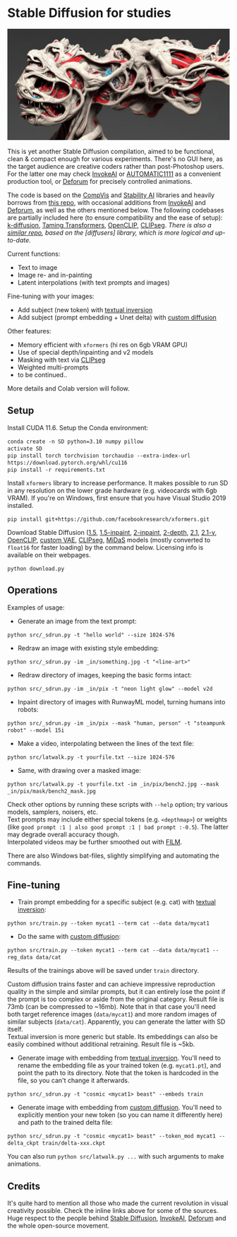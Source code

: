 # Stable Diffusion for studies

<p align='center'><img src='_in/something.jpg' /></p>

This is yet another Stable Diffusion compilation, aimed to be functional, clean & compact enough for various experiments. There's no GUI here, as the target audience are creative coders rather than post-Photoshop users. For the latter one may check [InvokeAI] or [AUTOMATIC1111](https://github.com/AUTOMATIC1111/stable-diffusion-webui) as a convenient production tool, or [Deforum] for precisely controlled animations.  

The code is based on the [CompVis] and [Stability AI] libraries and heavily borrows from [this repo](https://github.com/AmericanPresidentJimmyCarter/stable-diffusion), with occasional additions from [InvokeAI] and [Deforum], as well as the others mentioned below. The following codebases are partially included here (to ensure compatibility and the ease of setup): [k-diffusion](https://github.com/crowsonkb/k-diffusion), [Taming Transformers](https://github.com/CompVis/taming-transformers), [OpenCLIP], [CLIPseg].
*There is also a [similar repo](https://github.com/eps696/SD), based on the [diffusers] library, which is more logical and up-to-date.*  

Current functions:
* Text to image
* Image re- and in-painting
* Latent interpolations (with text prompts and images)

Fine-tuning with your images:
* Add subject (new token) with [textual inversion]
* Add subject (prompt embedding + Unet delta) with [custom diffusion]

Other features:
* Memory efficient with `xformers` (hi res on 6gb VRAM GPU)
* Use of special depth/inpainting and v2 models
* Masking with text via [CLIPseg]
* Weighted multi-prompts
* to be continued..  

More details and Colab version will follow. 

## Setup

Install CUDA 11.6. Setup the Conda environment:
```
conda create -n SD python=3.10 numpy pillow 
activate SD
pip install torch torchvision torchaudio --extra-index-url https://download.pytorch.org/whl/cu116
pip install -r requirements.txt
```
Install `xformers` library to increase performance. It makes possible to run SD in any resolution on the lower grade hardware (e.g. videocards with 6gb VRAM). If you're on Windows, first ensure that you have Visual Studio 2019 installed. 
```
pip install git+https://github.com/facebookresearch/xformers.git
```
Download Stable Diffusion ([1.5](https://huggingface.co/CompVis/stable-diffusion), [1.5-inpaint](https://huggingface.co/runwayml/stable-diffusion-inpainting), [2-inpaint](https://huggingface.co/stabilityai/stable-diffusion-2-inpainting), [2-depth](https://huggingface.co/stabilityai/stable-diffusion-2-depth), [2.1](https://huggingface.co/stabilityai/stable-diffusion-2-1-base), [2.1-v](https://huggingface.co/stabilityai/stable-diffusion-2-1), [OpenCLIP], [custom VAE](https://huggingface.co/stabilityai/sd-vae-ft-ema-original), [CLIPseg], [MiDaS](https://github.com/isl-org/MiDaS) models (mostly converted to `float16` for faster loading) by the command below. Licensing info is available on their webpages.
```
python download.py
```

## Operations

Examples of usage:

* Generate an image from the text prompt:
```
python src/_sdrun.py -t "hello world" --size 1024-576
```
* Redraw an image with existing style embedding:
```
python src/_sdrun.py -im _in/something.jpg -t "<line-art>"
```
* Redraw directory of images, keeping the basic forms intact:
```
python src/_sdrun.py -im _in/pix -t "neon light glow" --model v2d
```
* Inpaint directory of images with RunwayML model, turning humans into robots:
```
python src/_sdrun.py -im _in/pix --mask "human, person" -t "steampunk robot" --model 15i
```
* Make a video, interpolating between the lines of the text file:
```
python src/latwalk.py -t yourfile.txt --size 1024-576
```
* Same, with drawing over a masked image:
```
python src/latwalk.py -t yourfile.txt -im _in/pix/bench2.jpg --mask _in/pix/mask/bench2_mask.jpg 
```
Check other options by running these scripts with `--help` option; try various models, samplers, noisers, etc.  
Text prompts may include either special tokens (e.g. `<depthmap>`) or weights (like `good prompt :1 | also good prompt :1 | bad prompt :-0.5`). The latter may degrade overall accuracy though.  
Interpolated videos may be further smoothed out with [FILM](https://github.com/google-research/frame-interpolation).  

There are also Windows bat-files, slightly simplifying and automating the commands. 

## Fine-tuning

* Train prompt embedding for a specific subject (e.g. cat) with [textual inversion]:
```
python src/train.py --token mycat1 --term cat --data data/mycat1
```
* Do the same with [custom diffusion]:
```
python src/train.py --token mycat1 --term cat --data data/mycat1 --reg_data data/cat
```
Results of the trainings above will be saved under `train` directory. 

Custom diffusion trains faster and can achieve impressive reproduction quality in the simple and similar prompts, but it can entirely lose the point if the prompt is too complex or aside from the original category. Result file is 73mb (can be compressed to ~16mb). Note that in that case you'll need both target reference images (`data/mycat1`) and more random images of similar subjects (`data/cat`). Apparently, you can generate the latter with SD itself.  
Textual inversion is more generic but stable. Its embeddings can also be easily combined without additional retraining. Result file is ~5kb.   

* Generate image with embedding from [textual inversion]. You'll need to rename the embedding file as your trained token (e.g. `mycat1.pt`), and point the path to its directory. Note that the token is hardcoded in the file, so you can't change it afterwards.
```
python src/_sdrun.py -t "cosmic <mycat1> beast" --embeds train
```
* Generate image with embedding from [custom diffusion]. You'll need to explicitly mention your new token (so you can name it differently here) and path to the trained delta file:
```
python src/_sdrun.py -t "cosmic <mycat1> beast" --token_mod mycat1 --delta_ckpt train/delta-xxx.ckpt
```
You can also run `python src/latwalk.py ...` with such arguments to make animations.


## Credits

It's quite hard to mention all those who made the current revolution in visual creativity possible. Check the inline links above for some of the sources. 
Huge respect to the people behind [Stable Diffusion], [InvokeAI], [Deforum] and the whole open-source movement.

[Stable Diffusion]: <https://github.com/CompVis/stable-diffusion>
[CompVis]: <https://github.com/CompVis/stable-diffusion>
[Stability AI]: <https://github.com/Stability-AI/stablediffusion>
[InvokeAI]: <https://github.com/invoke-ai/InvokeAI>
[Deforum]: <https://github.com/deforum-art/deforum-stable-diffusion>
[OpenCLIP]: <https://github.com/mlfoundations/open_clip>
[CLIPseg]: <https://github.com/timojl/clipseg>
[textual inversion]: <https://textual-inversion.github.io>
[custom diffusion]: <https://github.com/adobe-research/custom-diffusion>
